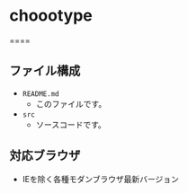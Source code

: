 # choootype
====
## ファイル構成

- `README.md`
  - このファイルです。
- `src`
  - ソースコードです。

## 対応ブラウザ
- IEを除く各種モダンブラウザ最新バージョン
